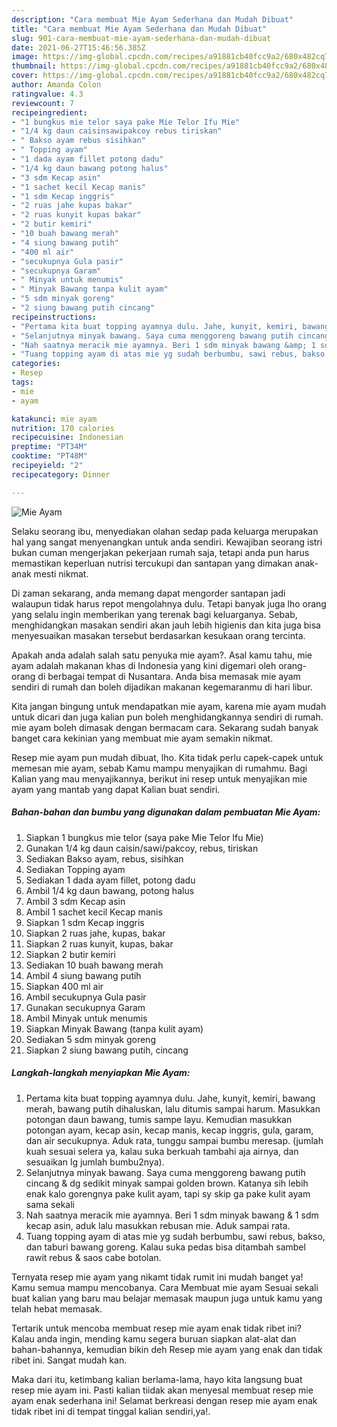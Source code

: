 ```yaml
---
description: "Cara membuat Mie Ayam Sederhana dan Mudah Dibuat"
title: "Cara membuat Mie Ayam Sederhana dan Mudah Dibuat"
slug: 901-cara-membuat-mie-ayam-sederhana-dan-mudah-dibuat
date: 2021-06-27T15:46:56.385Z
image: https://img-global.cpcdn.com/recipes/a91881cb40fcc9a2/680x482cq70/mie-ayam-foto-resep-utama.jpg
thumbnail: https://img-global.cpcdn.com/recipes/a91881cb40fcc9a2/680x482cq70/mie-ayam-foto-resep-utama.jpg
cover: https://img-global.cpcdn.com/recipes/a91881cb40fcc9a2/680x482cq70/mie-ayam-foto-resep-utama.jpg
author: Amanda Colon
ratingvalue: 4.3
reviewcount: 7
recipeingredient:
- "1 bungkus mie telor saya pake Mie Telor Ifu Mie"
- "1/4 kg daun caisinsawipakcoy rebus tiriskan"
- " Bakso ayam rebus sisihkan"
- " Topping ayam"
- "1 dada ayam fillet potong dadu"
- "1/4 kg daun bawang potong halus"
- "3 sdm Kecap asin"
- "1 sachet kecil Kecap manis"
- "1 sdm Kecap inggris"
- "2 ruas jahe kupas bakar"
- "2 ruas kunyit kupas bakar"
- "2 butir kemiri"
- "10 buah bawang merah"
- "4 siung bawang putih"
- "400 ml air"
- "secukupnya Gula pasir"
- "secukupnya Garam"
- " Minyak untuk menumis"
- " Minyak Bawang tanpa kulit ayam"
- "5 sdm minyak goreng"
- "2 siung bawang putih cincang"
recipeinstructions:
- "Pertama kita buat topping ayamnya dulu. Jahe, kunyit, kemiri, bawang merah, bawang putih dihaluskan, lalu ditumis sampai harum. Masukkan potongan daun bawang, tumis sampe layu. Kemudian masukkan potongan ayam, kecap asin, kecap manis, kecap inggris, gula, garam, dan air secukupnya. Aduk rata, tunggu sampai bumbu meresap. (jumlah kuah sesuai selera ya, kalau suka berkuah tambahi aja airnya, dan sesuaikan lg jumlah bumbu2nya)."
- "Selanjutnya minyak bawang. Saya cuma menggoreng bawang putih cincang &amp; dg sedikit minyak sampai golden brown. Katanya sih lebih enak kalo gorengnya pake kulit ayam, tapi sy skip ga pake kulit ayam sama sekali"
- "Nah saatnya meracik mie ayamnya. Beri 1 sdm minyak bawang &amp; 1 sdm kecap asin, aduk lalu masukkan rebusan mie. Aduk sampai rata."
- "Tuang topping ayam di atas mie yg sudah berbumbu, sawi rebus, bakso, dan taburi bawang goreng. Kalau suka pedas bisa ditambah sambel rawit rebus &amp; saos cabe botolan."
categories:
- Resep
tags:
- mie
- ayam

katakunci: mie ayam 
nutrition: 170 calories
recipecuisine: Indonesian
preptime: "PT34M"
cooktime: "PT48M"
recipeyield: "2"
recipecategory: Dinner

---
```



![Mie Ayam](https://img-global.cpcdn.com/recipes/a91881cb40fcc9a2/680x482cq70/mie-ayam-foto-resep-utama.jpg)

Selaku seorang ibu, menyediakan olahan sedap pada keluarga merupakan hal yang sangat menyenangkan untuk anda sendiri. Kewajiban seorang istri bukan cuman mengerjakan pekerjaan rumah saja, tetapi anda pun harus memastikan keperluan nutrisi tercukupi dan santapan yang dimakan anak-anak mesti nikmat.

Di zaman  sekarang, anda memang dapat mengorder santapan jadi walaupun tidak harus repot mengolahnya dulu. Tetapi banyak juga lho orang yang selalu ingin memberikan yang terenak bagi keluarganya. Sebab, menghidangkan masakan sendiri akan jauh lebih higienis dan kita juga bisa menyesuaikan masakan tersebut berdasarkan kesukaan orang tercinta. 



Apakah anda adalah salah satu penyuka mie ayam?. Asal kamu tahu, mie ayam adalah makanan khas di Indonesia yang kini digemari oleh orang-orang di berbagai tempat di Nusantara. Anda bisa memasak mie ayam sendiri di rumah dan boleh dijadikan makanan kegemaranmu di hari libur.

Kita jangan bingung untuk mendapatkan mie ayam, karena mie ayam mudah untuk dicari dan juga kalian pun boleh menghidangkannya sendiri di rumah. mie ayam boleh dimasak dengan bermacam cara. Sekarang sudah banyak banget cara kekinian yang membuat mie ayam semakin nikmat.

Resep mie ayam pun mudah dibuat, lho. Kita tidak perlu capek-capek untuk memesan mie ayam, sebab Kamu mampu menyajikan di rumahmu. Bagi Kalian yang mau menyajikannya, berikut ini resep untuk menyajikan mie ayam yang mantab yang dapat Kalian buat sendiri.

<!--inarticleads1-->

##### Bahan-bahan dan bumbu yang digunakan dalam pembuatan Mie Ayam:

1. Siapkan 1 bungkus mie telor (saya pake Mie Telor Ifu Mie)
1. Gunakan 1/4 kg daun caisin/sawi/pakcoy, rebus, tiriskan
1. Sediakan  Bakso ayam, rebus, sisihkan
1. Sediakan  Topping ayam
1. Sediakan 1 dada ayam fillet, potong dadu
1. Ambil 1/4 kg daun bawang, potong halus
1. Ambil 3 sdm Kecap asin
1. Ambil 1 sachet kecil Kecap manis
1. Siapkan 1 sdm Kecap inggris
1. Siapkan 2 ruas jahe, kupas, bakar
1. Siapkan 2 ruas kunyit, kupas, bakar
1. Siapkan 2 butir kemiri
1. Sediakan 10 buah bawang merah
1. Ambil 4 siung bawang putih
1. Siapkan 400 ml air
1. Ambil secukupnya Gula pasir
1. Gunakan secukupnya Garam
1. Ambil  Minyak untuk menumis
1. Siapkan  Minyak Bawang (tanpa kulit ayam)
1. Sediakan 5 sdm minyak goreng
1. Siapkan 2 siung bawang putih, cincang




<!--inarticleads2-->

##### Langkah-langkah menyiapkan Mie Ayam:

1. Pertama kita buat topping ayamnya dulu. Jahe, kunyit, kemiri, bawang merah, bawang putih dihaluskan, lalu ditumis sampai harum. Masukkan potongan daun bawang, tumis sampe layu. Kemudian masukkan potongan ayam, kecap asin, kecap manis, kecap inggris, gula, garam, dan air secukupnya. Aduk rata, tunggu sampai bumbu meresap. (jumlah kuah sesuai selera ya, kalau suka berkuah tambahi aja airnya, dan sesuaikan lg jumlah bumbu2nya).
1. Selanjutnya minyak bawang. Saya cuma menggoreng bawang putih cincang &amp; dg sedikit minyak sampai golden brown. Katanya sih lebih enak kalo gorengnya pake kulit ayam, tapi sy skip ga pake kulit ayam sama sekali
1. Nah saatnya meracik mie ayamnya. Beri 1 sdm minyak bawang &amp; 1 sdm kecap asin, aduk lalu masukkan rebusan mie. Aduk sampai rata.
1. Tuang topping ayam di atas mie yg sudah berbumbu, sawi rebus, bakso, dan taburi bawang goreng. Kalau suka pedas bisa ditambah sambel rawit rebus &amp; saos cabe botolan.




Ternyata resep mie ayam yang nikamt tidak rumit ini mudah banget ya! Kamu semua mampu mencobanya. Cara Membuat mie ayam Sesuai sekali buat kalian yang baru mau belajar memasak maupun juga untuk kamu yang telah hebat memasak.

Tertarik untuk mencoba membuat resep mie ayam enak tidak ribet ini? Kalau anda ingin, mending kamu segera buruan siapkan alat-alat dan bahan-bahannya, kemudian bikin deh Resep mie ayam yang enak dan tidak ribet ini. Sangat mudah kan. 

Maka dari itu, ketimbang kalian berlama-lama, hayo kita langsung buat resep mie ayam ini. Pasti kalian tiidak akan menyesal membuat resep mie ayam enak sederhana ini! Selamat berkreasi dengan resep mie ayam enak tidak ribet ini di tempat tinggal kalian sendiri,ya!.

